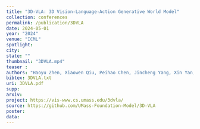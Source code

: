 ```yaml
---
title: "3D-VLA: 3D Vision-Language-Action Generative World Model"
collection: conferences
permalink: /publication/3DVLA
date: 2024-05-01
year: "2024"
venue: "ICML"
spotlight:
city: 
state: ""
thumbnail: "3DVLA.mp4"
teaser : 
authors: "Haoyu Zhen, Xiaowen Qiu, Peihao Chen, Jincheng Yang, Xin Yan, Yilun Du, Yining Hong, Chuang Gan"
bibtex: 3DVLA.txt
uri: 3DVLA.pdf
supp:
arxiv: 
project: https://vis-www.cs.umass.edu/3dvla/
source: https://github.com/UMass-Foundation-Model/3D-VLA
poster: 
data:
---
```

